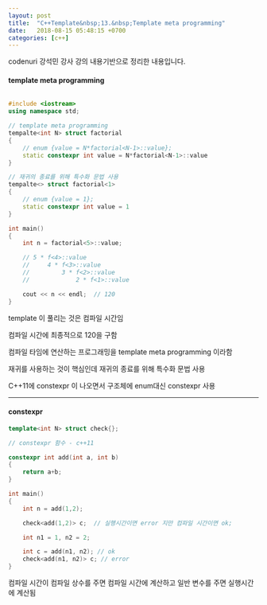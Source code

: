 ```yaml
---
layout: post
title:  "C++Template&nbsp;13.&nbsp;Template meta programming"
date:   2018-08-15 05:48:15 +0700
categories: [c++]
---
```


codenuri 강석민 강사 강의 내용기반으로 정리한 내용입니다.

#### template meta programming

```cpp

#include <iostream>
using namespace std;

// template meta programming
tempalte<int N> struct factorial
{
	// enum {value = N*factorial<N-1>::value};
	static constexpr int value = N*factorial<N-1>::value
}

// 재귀의 종료를 위해 특수화 문법 사용
tempalte<> struct factorial<1>
{
	// enum {value = 1};
	static constexpr int value = 1
}

int main()
{
	int n = factorial<5>::value;

	// 5 * f<4>::value
	// 	   4 * f<3>::value
	//		   3 * f<2>::value
	//			   2 * f<1>::value

	cout << n << endl;	// 120
}

```

template 이 풀리는 것은 컴파일 시간임

컴파일 시간에 최종적으로 120을 구함

컴파일 타임에 연산하는 프로그래밍을 template meta programming 이라함

재귀를 사용하는 것이 핵심인데 재귀의 종료를 위해 특수화 문법 사용

C++11에 constexpr 이 나오면서 구조체에 enum대신 constexpr 사용

---

#### constexpr

``` cpp
template<int N> struct check{};

// constexpr 함수 - c++11

constexpr int add(int a, int b)
{
	return a+b;
}

int main()
{
	int n = add(1,2);

	check<add(1,2)> c;	// 실행시간이면 error 지만 컴파일 시간이면 ok;

	int n1 = 1, n2 = 2;

	int c = add(n1, n2); // ok
	check<add(n1, n2)> c; // error
}

```

컴파일 시간이 컴파일 상수를 주면 컴파일 시간에 계산하고 일반 변수를 주면 실행시간에 계산됨
